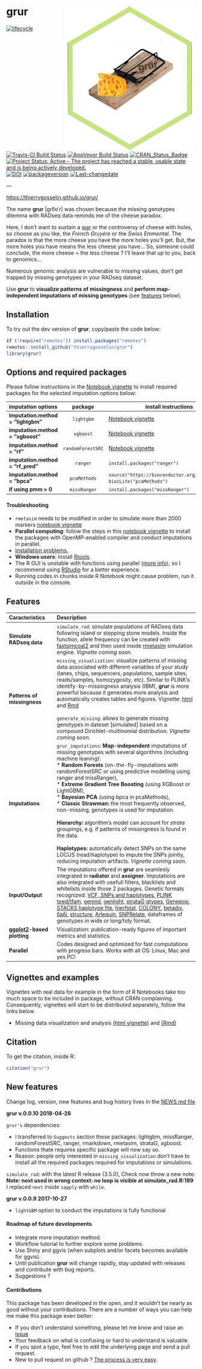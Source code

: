 <!-- README.md is generated from README.Rmd. Please edit that file -->

grur<img src="logo.png" align="right"/>
=======================================

<!-- badges: start -->

[![lifecycle](https://img.shields.io/badge/lifecycle-experimental-orange.svg)](https://tidyverse.org/lifecycle/#experimental)
[![Travis-CI Build
Status](https://travis-ci.org/thierrygosselin/grur.svg?branch=master)](https://travis-ci.org/thierrygosselin/grur)
[![AppVeyor Build
Status](https://ci.appveyor.com/api/projects/status/github/thierrygosselin/grur?branch=master&svg=true)](https://ci.appveyor.com/project/thierrygosselin/grur)
[![CRAN\_Status\_Badge](http://www.r-pkg.org/badges/version/grur)](http://cran.r-project.org/package=grur)
[![Project Status: Active – The project has reached a stable, usable
state and is being actively
developed.](http://www.repostatus.org/badges/latest/active.svg)](http://www.repostatus.org/#active)
[![DOI](https://zenodo.org/badge/87596763.svg)](https://zenodo.org/badge/latestdoi/87596763)
[![packageversion](https://img.shields.io/badge/Package%20version-0.1.0-orange.svg)](commits/master)
[![Last-changedate](https://img.shields.io/badge/last%20change-2019--04--30-brightgreen.svg)](/commits/master)
<!-- badges: end --> —

<a href="https://thierrygosselin.github.io/grur/" class="uri">https://thierrygosselin.github.io/grur/</a>

The name **grur** \|ɡro͞oˈr\| was chosen because the missing genotypes
dilemma with RADseq data reminds me of the cheese paradox.

Here, I don’t want to sustain a
[war](http://www.lefigaro.fr/flash-eco/2012/12/07/97002-20121207FILWWW00487-le-gruyere-francais-doit-avoir-des-trous.php)
or the controversy of cheese with holes, so choose as you like, the
*French Gruyère* or the *Swiss Emmental*. The paradox is that the more
cheese you have the more holes you’ll get. But, the more holes you have
means the less cheese you have… So, someone could conclude, the more
cheese = the less cheese ? I’ll leave that up to you, back to genomics…

Numerous genomic analysis are vulnerable to missing values, don’t get
trapped by missing genotypes in your RADseq dataset.

Use **grur** to **visualize patterns of missingness** and **perform
map-independent imputations of missing genotypes** (see
[features](https://github.com/thierrygosselin/grur#features) below).

Installation
------------

To try out the dev version of **grur**, copy/paste the code below:

``` r
if (!require("remotes")) install.packages("remotes")
remotes::install_github("thierrygosselin/grur")
library(grur)
```

Options and required packages
-----------------------------

Please follow instructions in the [Notebook
vignette](https://www.dropbox.com/s/5npumwdo0cxtxi4/rad_genomics_computer_setup.nb.html?dl=0)
to install required packages for the selected imputation options below:

<table>
<colgroup>
<col style="width: 25%" />
<col style="width: 34%" />
<col style="width: 39%" />
</colgroup>
<thead>
<tr class="header">
<th style="text-align: left;">imputation options</th>
<th style="text-align: center;">package</th>
<th>install instructions</th>
</tr>
</thead>
<tbody>
<tr class="odd">
<td style="text-align: left;"><strong>imputation.method = “lightgbm”</strong></td>
<td style="text-align: center;"><code>lightgbm</code></td>
<td><a href="https://www.dropbox.com/s/5npumwdo0cxtxi4/rad_genomics_computer_setup.nb.html?dl=0">Notebook vignette</a></td>
</tr>
<tr class="even">
<td style="text-align: left;"><strong>imputation.method = “xgboost”</strong></td>
<td style="text-align: center;"><code>xgboost</code></td>
<td><a href="https://www.dropbox.com/s/5npumwdo0cxtxi4/rad_genomics_computer_setup.nb.html?dl=0">Notebook vignette</a></td>
</tr>
<tr class="odd">
<td style="text-align: left;"><strong>imputation.method = “rf”</strong></td>
<td style="text-align: center;"><code>randomForestSRC</code></td>
<td><a href="https://www.dropbox.com/s/5npumwdo0cxtxi4/rad_genomics_computer_setup.nb.html?dl=0">Notebook vignette</a></td>
</tr>
<tr class="even">
<td style="text-align: left;"><strong>imputation.method = “rf_pred”</strong></td>
<td style="text-align: center;"><code>ranger</code></td>
<td><code>install.packages("ranger")</code></td>
</tr>
<tr class="odd">
<td style="text-align: left;"><strong>imputation.method = “bpca”</strong></td>
<td style="text-align: center;"><code>pcaMethods</code></td>
<td><code>source("https://bioconductor.org/biocLite.R")</code><br><code>biocLite("pcaMethods")</code></td>
</tr>
<tr class="even">
<td style="text-align: left;"><strong>if using pmm &gt; 0</strong></td>
<td style="text-align: center;"><code>missRanger</code></td>
<td><code>install.packages("missRanger")</code></td>
</tr>
</tbody>
</table>

#### Troubleshooting

-   `rmetasim` needs to be modified in order to simulate more than 2000
    markers [notebook
    vignette](https://www.dropbox.com/s/5npumwdo0cxtxi4/rad_genomics_computer_setup.nb.html?dl=0)
-   **Parallel computing**: follow the steps in this [notebook
    vignette](https://www.dropbox.com/s/5npumwdo0cxtxi4/rad_genomics_computer_setup.nb.html?dl=0)
    to install the packages with OpenMP-enabled compiler and conduct
    imputations in parallel.
-   [Installation
    problems.](https://www.dropbox.com/s/5npumwdo0cxtxi4/rad_genomics_computer_setup.nb.html?dl=0)
-   **Windows users**: Install
    [Rtools](https://cran.r-project.org/bin/windows/Rtools/).
-   The R GUI is unstable with functions using parallel ([more
    info](https://stat.ethz.ch/R-manual/R-devel/library/parallel/html/mclapply.html)),
    so I recommend using
    [RStudio](https://www.rstudio.com/products/rstudio/download/) for a
    better experience.
-   Running codes in chunks inside R Notebook might cause problem, run
    it outside in the console.

Features
--------

<table>
<colgroup>
<col style="width: 25%" />
<col style="width: 74%" />
</colgroup>
<thead>
<tr class="header">
<th style="text-align: left;">Caracteristics</th>
<th style="text-align: left;">Description</th>
</tr>
</thead>
<tbody>
<tr class="odd">
<td style="text-align: left;"><strong>Simulate RADseq data</strong></td>
<td style="text-align: left;"><code>simulate_rad</code>: simulate populations of RADseq data following island or stepping stone models. Inside the function, allele frequency can be created with <a href="http://cmpg.unibe.ch/software/fastsimcoal2/">fastsimcoal2</a> and then used inside <a href="https://github.com/stranda/rmetasim">rmetasim</a> simulation engine. <em>Vignette coming soon</em>.</td>
</tr>
<tr class="even">
<td style="text-align: left;"><strong>Patterns of missingness</strong></td>
<td style="text-align: left;"><code>missing_visualization</code>: visualize patterns of missing data associated with different variables of your study (lanes, chips, sequencers, populations, sample sites, reads/samples, homozygosity, etc). Similar to PLINK’s identify-by-missingness analysis (IBM), <strong>grur</strong> is more powerful because it generates more analysis and automatically creates tables and figures. Vignette: <a href="https://www.dropbox.com/s/4zf032g6yjatj0a/vignette_missing_data_analysis.nb.html?dl=0">html</a> and <a href="https://www.dropbox.com/s/5fxw2h9w1l1j391/vignette_missing_data_analysis.Rmd?dl=0">Rmd</a><br><br><code>generate_missing</code>: allows to generate missing genotypes in dateset [simulated] based on a compound Dirichlet-multinomial distribution. <em>Vignette coming soon</em>.</td>
</tr>
<tr class="odd">
<td style="text-align: left;"><strong>Imputations</strong></td>
<td style="text-align: left;"><code>grur_imputations</code>: <strong>Map-independent</strong> imputations of missing genotypes with several algorithms (including machine leaning):<br> * <strong>Random Forests</strong> (on-the-fly-imputations with randomForestSRC or using predictive modelling using ranger and missRanger),<br>* <strong>Extreme Gradient Tree Boosting</strong> (using XGBoost or LightGBM),<br>* <strong>Bayesian PCA</strong> (using bpca in pcaMethods),<br>* <strong>Classic Strawman: </strong> the most frequently observed, non-missing, genotypes is used for imputation.<br><br><strong>Hierarchy: </strong> algorithm’s model can account for <em>strata</em> groupings, e.g. if patterns of missingness is found in the data.<br><br><strong>Haplotypes: </strong> automatically detect SNPs on the same LOCUS (read/haplotype) to impute the SNPs jointly, reducing imputation artifacts. <em>Vignette coming soon</em>.</td>
</tr>
<tr class="even">
<td style="text-align: left;"><strong>Input/Output</strong></td>
<td style="text-align: left;">The imputations offered in <strong>grur</strong> are seamlesly integrated in <strong>radiator</strong> and <strong>assigner</strong>. Imputations are also integrated with usefull filters, blacklists and whitelists inside those 2 packages. Genetic formats recognized: <a href="https://samtools.github.io/hts-specs/">VCF, SNPs and haplotypes</a>, <a href="http://pngu.mgh.harvard.edu/~purcell/plink/data.shtml#tr">PLINK tped/tfam</a>, <a href="https://github.com/thibautjombart/adegenet">genind</a>, <a href="https://github.com/thibautjombart/adegenet">genlight</a>, <a href="https://github.com/EricArcher/strataG">strataG gtypes</a>, <a href="http://genepop.curtin.edu.au">Genepop</a>, <a href="http://catchenlab.life.illinois.edu/stacks/">STACKS haplotype file</a>, <a href="https://github.com/jgx65/hierfstat">hierfstat</a>, <a href="https://www.zsl.org/science/software/colony">COLONY</a>, <a href="http://adn.biol.umontreal.ca/~numericalecology/Rcode/">betadiv</a>, <a href="http://gutengroup.mcb.arizona.edu/software/">δaδi</a>, <a href="http://pritchardlab.stanford.edu/structure.html">structure</a>, <a href="http://cmpg.unibe.ch/software/arlequin35/">Arlequin</a>, <a href="https://github.com/zhengxwen/SNPRelate">SNPRelate</a>, dataframes of genotypes in wide or long/tidy format.</td>
</tr>
<tr class="odd">
<td style="text-align: left;"><strong><a href="http://ggplot2.org">ggplot2</a>-based plotting</strong></td>
<td style="text-align: left;">Visualization: publication-ready figures of important metrics and statistics.</td>
</tr>
<tr class="even">
<td style="text-align: left;"><strong>Parallel</strong></td>
<td style="text-align: left;">Codes designed and optimized for fast computations with progress bars. Works with all OS: Linux, Mac and yes PC!</td>
</tr>
</tbody>
</table>

Vignettes and examples
----------------------

Vignettes with real data for example in the form of R Notebooks take too
much space to be included in package, without CRAN complaining.
Consequently, vignettes will start to be distributed separately, follow
the links below.

-   Missing data visualization and analysis [(html
    vignette)](https://www.dropbox.com/s/4zf032g6yjatj0a/vignette_missing_data_analysis.nb.html?dl=0)
    and
    [(Rmd)](https://www.dropbox.com/s/5fxw2h9w1l1j391/vignette_missing_data_analysis.Rmd?dl=0)

Citation
--------

To get the citation, inside R:

``` r
citation("grur")
```

New features
------------

Change log, version, new features and bug history lives in the [NEWS.md
file](https://github.com/thierrygosselin/grur/blob/master/NEWS.md)

**grur v.0.0.10 2018-04-26**

`grur's` dependencies:

-   I transferred to `Suggests` section these packages: lightgbm,
    missRanger, randomForestSRC, ranger, rmarkdown, rmetasim, strataG,
    xgboost.
-   Functions thate requires specific package will now say so.
-   Reason: people only interested in `missing_visualization` don’t have
    to install all the required packages required for imputations or
    simulations.

`simulate_rad`: with the latest R release (3.5.0), Check now throw a new
note: **Note: next used in wrong context: no loop is visible at
simulate\_rad.R:189** I replaced `next` inside `sapply` with `while`.

**grur v.0.0.9 2017-10-27**

-   `lightGBM` option to conduct the imputations is fully functional

#### Roadmap of future developments

-   Integrate more imputation method.
-   Workflow tutorial to further explore some problems.
-   Use Shiny and ggvis (when subplots and/or facets becomes available
    for ggvis).
-   Until publication **grur** will change rapidly, stay updated with
    releases and contribute with bug reports.
-   Suggestions ?

#### Contributions

This package has been developed in the open, and it wouldn’t be nearly
as good without your contributions. There are a number of ways you can
help me make this package even better:

-   If you don’t understand something, please let me know and raise an
    [issue](https://github.com/thierrygosselin/grur/issues)
-   Your feedback on what is confusing or hard to understand is
    valuable.
-   If you spot a typo, feel free to edit the underlying page and send a
    pull request.
-   New to pull request on github ? [The process is very
    easy](http://r-pkgs.had.co.nz/git.html#git-pullreq).
